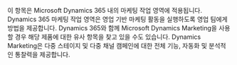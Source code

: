 이 항목은 Microsoft Dynamics 365 내의 마케팅 작업 영역에 적용됩니다. Dynamics 365 마케팅 작업 영역은 영업 기반 마케팅 활동을 실행하도록 영업 팀에게 방법을 제공합니다. Dynamics 365와 함께 Microsoft Dynamics Marketing을 사용할 경우 해당 제품에 대한 유사 항목을 찾고 있을 수도 있습니다. Dynamics Marketing은 다중 스테이지 및 다중 채널 캠페인에 대한 전체 기능, 자동화 및 분석적인 통찰력을 제공합니다.